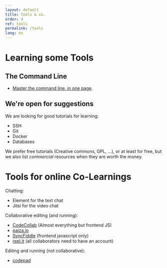 ```yaml
---
layout: default
title: Tools & co.
order: 4
ref: tools
permalink: /tools
lang: en
---
```


# Learning some Tools

## The Command Line

- [Master the command line, in one page](https://github.com/jlevy/the-art-of-command-line).

## We're open for suggestions

We are looking for good tutorials for learning:

- SSH
- Git
- Docker
- Databases

We prefer free tutorials (Creative commons, GPL, ...), or at least for free, but we also list _commercial_ resources when they are worth the money.

# Tools for online Co-Learnings

Chatting:

- Element for the text chat
- Jitsi for the video chat

Collaborative editing (and running):

- [CodeCollab](https://codecollab.io) (Almost everything but frontend JS)
- [paiza.io](https://paiza.io/)
- [SyncFiddle](https://syncfiddle.net) (frontend javascript only)
- [repl.it](https://repl.it) (all collaborators need to have an account)

Editing and running (not collaborative):

- [codepad](http://codepad.org/)
